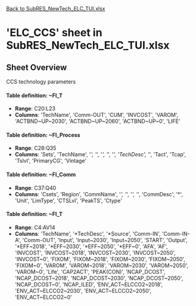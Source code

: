 [Back to SubRES_NewTech_ELC_TUI.xlsx](README.md)

# 'ELC_CCS' sheet in SubRES_NewTech_ELC_TUI.xlsx

## Sheet Overview

CCS technology parameters

#### Table definition: ~FI_T
- **Range**: C20:L23
- **Columns**: 'TechName', 'Comm-OUT', 'CUM', 'INVCOST', 'VAROM', 'ACTBND\~UP\~2030', 'ACTBND\~UP\~2060', 'ACTBND\~UP\~0', 'LIFE'

#### Table definition: ~FI_Process
- **Range**: C28:Q35
- **Columns**: 'Sets', 'TechName', '*', '*', '*', '*', '*', 'TechDesc', '*', 'Tact', 'Tcap', 'Tslvl', 'PrimaryCG', 'Vintage'

#### Table definition: ~FI_Comm
- **Range**: C37:Q40
- **Columns**: 'Csets', 'Region', 'CommName', '*', '*', '*', '*', 'CommDesc', '*', 'Unit', 'LimType', 'CTSLvl', 'PeakTS', 'Ctype'

#### Table definition: ~FI_T
- **Range**: C4:AV14
- **Columns**: 'TechName', '*TechDesc', '*Source', 'Comm-IN', 'Comm-IN-A', 'Comm-OUT', 'Input', 'Input\~2030', 'Input\~2050', 'START', 'Output', '*EFF\~2018', '*EFF\~2030', '*EFF\~2050', '*EFF\~0', 'AFA', 'AF', 'INVCOST', 'INVCOST\~2018', 'INVCOST\~2030', 'INVCOST\~2050', 'INVCOST\~0', 'FIXOM', 'FIXOM\~2018', 'FIXOM\~2030', 'FIXOM\~2050', 'FIXOM\~0', 'VAROM', 'VAROM\~2018', 'VAROM\~2030', 'VAROM\~2050', 'VAROM\~0', 'Life', 'CAP2ACT', 'PEAK(CON)', 'NCAP_DCOST', 'NCAP_DCOST\~2018', 'NCAP_DCOST\~2030', 'NCAP_DCOST\~2050', 'NCAP_DCOST\~0', 'NCAP_ILED', 'ENV_ACT\~ELCCO2\~2018', 'ENV_ACT\~ELCCO2\~2030', 'ENV_ACT\~ELCCO2\~2050', 'ENV_ACT\~ELCCO2\~0'

